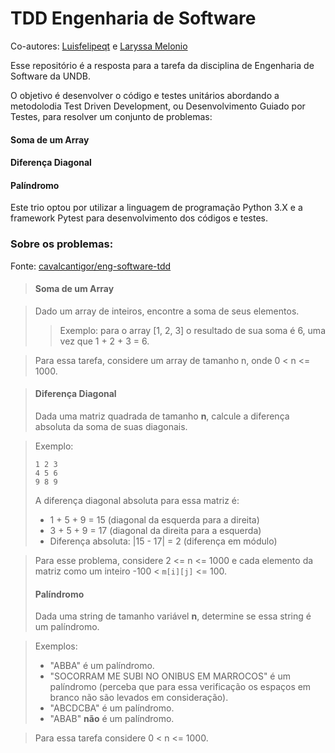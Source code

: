 # TDD Engenharia de Software

Co-autores: [Luisfelipeqt](https://github.com/Luisfelipeqt) e [Laryssa Melonio](https://github.com/Larymelonio)

Esse repositório é a resposta para a tarefa da disciplina de Engenharia de Software da UNDB.

O objetivo é desenvolver o código e testes unitários abordando a metodolodia Test Driven Development, ou Desenvolvimento Guiado por Testes, para resolver um conjunto de problemas:

#### Soma de um Array
#### Diferença Diagonal
#### Palíndromo

Este trio optou por utilizar a linguagem de programação Python 3.X e a framework Pytest para desenvolvimento dos códigos e testes.

### Sobre os problemas:
Fonte: [cavalcantigor/eng-software-tdd](https://github.com/cavalcantigor/eng-software-tdd/blob/main/README.md#tarefas)

> #### Soma de um Array

> Dado um array de inteiros, encontre a soma de seus elementos.
>> Exemplo: para o array [1, 2, 3] o resultado de sua soma é 6, uma vez que 1 + 2 + 3 = 6.

> Para essa tarefa, considere um array de tamanho n, onde 0 < n <= 1000.

> #### Diferença Diagonal
>Dada uma matriz quadrada de tamanho **n**, calcule a diferença absoluta da soma de suas diagonais.

> Exemplo: 
> ```
> 1 2 3
> 4 5 6
> 9 8 9
> ```
> A diferença diagonal absoluta para essa matriz é:
> - 1 + 5 + 9 = 15 (diagonal da esquerda para a direita)
> - 3 + 5 + 9 = 17 (diagonal da direita para a esquerda)
> - Diferença absoluta: |15 - 17| = 2 (diferença em módulo)

> Para esse problema, considere 2 <= n <= 1000 e cada elemento da matriz como um inteiro -100 < `m[i][j]` <= 100.
> #### Palíndromo
> Dada uma string de tamanho variável **n**, determine se essa string é um palíndromo.

> Exemplos:
> - "ABBA" é um palíndromo.
> - "SOCORRAM ME SUBI NO ONIBUS EM MARROCOS" é um palíndromo (perceba que para essa verificação os espaços em branco não são levados em consideração).
> - "ABCDCBA" é um palíndromo.
> - "ABAB" **não** é um palíndromo.


> Para essa tarefa considere 0 < n <= 1000.
